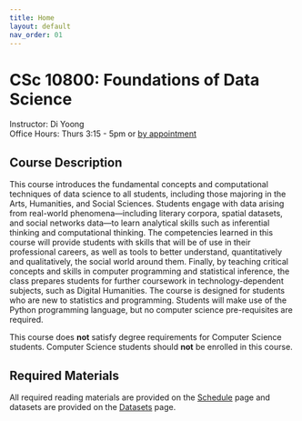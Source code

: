 ```yaml
---
title: Home
layout: default
nav_order: 01
---
```


# CSc 10800: Foundations of Data Science

Instructor: Di Yoong   
Office Hours: Thurs 3:15 - 5pm or [by appointment](https://appt.link/oh-diyoong)  
 
## Course Description 

This course introduces the fundamental concepts and computational techniques of data science to all students, including those majoring in the Arts, Humanities, and Social Sciences. Students engage with data arising from real-world phenomena—including literary corpora, spatial datasets, and social networks data—to learn analytical skills such as inferential thinking and computational thinking. The competencies learned in this course will provide students with skills that will be of use in their professional careers, as well as tools to better understand, quantitatively and qualitatively, the social world around them. Finally, by teaching critical concepts and skills in computer programming and statistical inference, the class prepares students for further coursework in technology-dependent subjects, such as Digital Humanities. The course is designed for students who are new to statistics and programming. Students will make use of the Python programming language, but no computer science pre-requisites are required.   

This course does <strong>not</strong> satisfy degree requirements for Computer Science students. Computer Science students should <strong>not</strong> be enrolled in this course.  

## Required Materials

All required reading materials are provided on the [Schedule](/syllabus) page and datasets are provided on the [Datasets](/datasets) page.   

